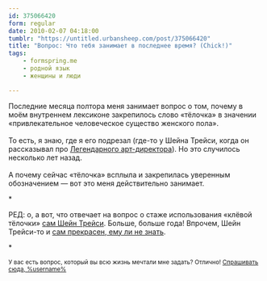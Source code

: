 ```yaml
---
id: 375066420
form: regular
date: 2010-02-07 04:18:00
tumblr: "https://untitled.urbansheep.com/post/375066420"
title: "Вопрос: Что тебя занимает в последнее время? (Chick!)"
tags:
    - formspring.me
    - родной язык
    - женщины и люди

---
```


<p>Последние месяца полтора меня занимает вопрос о том, почему в моём внутреннем лексиконе закрепилось слово «тёлочка» в значении «привлекательное человеческое существо женского пола».<br/><br/>
То есть, я знаю, где я его подрезал (где-то у Шейна Трейси, когда он рассказывал про <a href="http://b23.ru/ejej">Легендарного арт-директора</a>). Но это случилось несколько лет назад.<br/><br/>
А почему сейчас «тёлочка» всплыла и закрепилась уверенным обозначением — вот это меня действительно занимает.</p>

<p>*</p>

<p>РЕД: о, а вот, что отвечает на вопрос о стаже использования «клёвой тёлочки» <a href="http://www.formspring.me/billecart/q/105438365">сам Шейн Трейси</a>. Больше, больше года! Впрочем, Шейн Трейси-то и <a href="http://www.formspring.me/billecart/q/93365039">сам прекрасен, ему ли не знать</a>.</p>

<p>*</p>

<p><small>У вас есть вопрос, который вы всю жизнь мечтали мне задать? Отлично! <a href="http://formspring.me/urbansheep">Спрашивать сюда, %username%</a></small></p>

